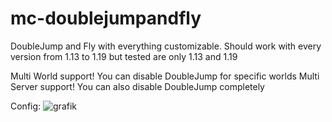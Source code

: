 # mc-doublejumpandfly

DoubleJump and Fly with everything customizable.
Should work with every version from 1.13 to 1.19 but tested are only 1.13 and 1.19

Multi World support! You can disable DoubleJump for specific worlds
Multi Server support! You can also disable DoubleJump completely

Config:
![grafik](https://user-images.githubusercontent.com/41925758/212321790-ae3bc7f1-3b41-4d65-bd1c-55c34bea53e8.png)
